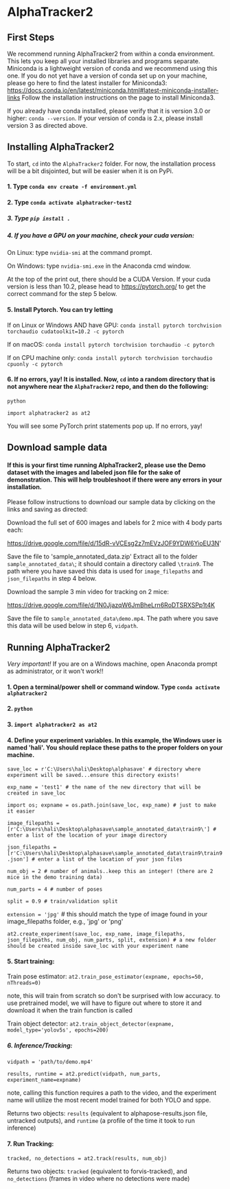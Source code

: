 # AlphaTracker2

## First Steps
We recommend running AlphaTracker2 from within a conda environment. This lets you keep all your installed libraries and programs separate.  Miniconda is a lightweight version of conda and we recommend using this one.  If you do not yet have a version of conda set up on your machine, please go here to find the latest installer for Miniconda3: https://docs.conda.io/en/latest/miniconda.html#latest-miniconda-installer-links
Follow the installation instructions on the page to install Miniconda3.  

If you already have conda installed, please verify that it is version 3.0 or higher: `conda --version`.  If your version of conda is 2.x, please install version 3 as directed above.

## Installing AlphaTracker2
To start, `cd` into the `AlphaTracker2` folder. For now, the installation process will be a bit disjointed, but will be easier when it is on PyPi. 

#### 1. Type `conda env create -f environment.yml`
#### 2. Type `conda activate alphatracker-test2`
##### 3. Type `pip install .`
##### 4. If you have a GPU on your machine, check your cuda version:

   On Linux:  type `nvidia-smi` at the command prompt. 

   On Windows:  type `nvidia-smi.exe` in the Anaconda cmd window.  
   
   At the top of the print out, there should be a CUDA Version.  If your cuda version is less than 10.2, please head to https://pytorch.org/ to get the correct command for the step 5 below.  

#### 5. Install Pytorch.  You can try letting 

   If on Linux or Windows AND have GPU: `conda install pytorch torchvision torchaudio cudatoolkit=10.2 -c pytorch`
   
   If on macOS: `conda install pytorch torchvision torchaudio -c pytorch`
   
   If on CPU machine only: `conda install pytorch torchvision torchaudio cpuonly -c pytorch`
   
#### 6. If no errors, yay! It is installed. Now, `cd` into a random directory that is not anywhere near the `AlphaTracker2` repo, and then do the following:
   
   `python`
   
   `import alphatracker2 as at2`
   
   You will see some PyTorch print statements pop up. If no errors, yay!
   
   

## Download sample data

#### If this is your first time running AlphaTracker2, please use the Demo dataset with the images and labeled json file for the sake of demonstration.  This will help troubleshoot if there were any errors in your installation.
Please follow instructions to download our sample data by clicking on the links and saving as directed:

Download the full set of 600 images and labels for 2 mice with 4 body parts each:

https://drive.google.com/file/d/15dR-vVCEsg2z7mEVzJOF9YDW6YioEU3N'

Save the file to 'sample_annotated_data.zip'
Extract all to the folder `sample_annotated_data\`; it should contain a directory called `\train9`.  The path where you have saved this data is used for `image_filepaths`  and `json_filepaths` in step 4 below.

Download the sample 3 min video for tracking on 2 mice:

https://drive.google.com/file/d/1N0JjazqW6JmBheLrn6RoDTSRXSPp1t4K

Save the file to `sample_annotated_data\demo.mp4`.  The path where you save this data will be used below in step 6, `vidpath`.

## Running AlphaTracker2


*Very important!* If you are on a Windows machine, open Anaconda prompt as administrator, or it won't work!!  
#### 1. Open a terminal/power shell or command window.  Type `conda activate alphatracker2`

#### 2. `python` 

#### 3. `import alphatracker2 as at2`

#### 4. Define your experiment variables.  In this example, the Windows user is named 'hali'.  You should replace these paths to the proper folders on your machine.

`save_loc = r'C:\Users\hali\Desktop\alphasave' # directory where experiment will be saved...ensure this directory exists!`

`exp_name = 'test1' # the name of the new directory that will be created in save_loc`

`import os; expname = os.path.join(save_loc, exp_name) # just to make it easier`

`image_filepaths = [r'C:\Users\hali\Desktop\alphasave\sample_annotated_data\train9\'] # enter a list of the location of your image directory`

`json_filepaths = [r'C:\Users\hali\Desktop\alphasave\sample_annotated_data\train9\train9.json'] # enter a list of the location of your json files`

`num_obj = 2 # number of animals..keep this an integer! (there are 2 mice in the demo training data)`

`num_parts = 4 # number of poses`

`split = 0.9 # train/validation split`

`extension = 'jpg'` # this should match the type of image found in your image_filepaths folder, e.g., 'jpg' or 'png'

`at2.create_experiment(save_loc, exp_name, image_filepaths, json_filepaths, num_obj, num_parts, split, extension) # a new folder should be created inside save_loc with your experiment name
 `


#### 5. Start training: 

Train pose estimator: `at2.train_pose_estimator(expname, epochs=50, nThreads=0)`

note, this will train from scratch so don't be surprised with low accuracy. to use pretrained model, we will have to figure out where to store it and download it when the train function is called

Train object detector: `at2.train_object_detector(expname, model_type='yolov5s', epochs=200)`

##### 6. Inference/Tracking:

`vidpath = 'path/to/demo.mp4'`

`results, runtime = at2.predict(vidpath, num_parts, experiment_name=expname)` 

note, calling this function requires a path to the video, and the experiment name will utilize the most recent model trained for both YOLO and sppe. 

Returns two objects: `results` (equivalent to alphapose-results.json file, untracked outputs), and `runtime` (a profile of the time it took to run inference)

#### 7. Run Tracking:

`tracked, no_detections = at2.track(results, num_obj)`

Returns two objects: `tracked` (equivalent to forvis-tracked), and `no_detections` (frames in video where no detections were made)



